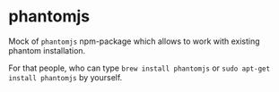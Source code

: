 phantomjs
=========

Mock of `phantomjs` npm-package which allows to work with existing phantom installation.

For that people, who can type `brew install phantomjs` or `sudo apt-get install phantomjs` by yourself.